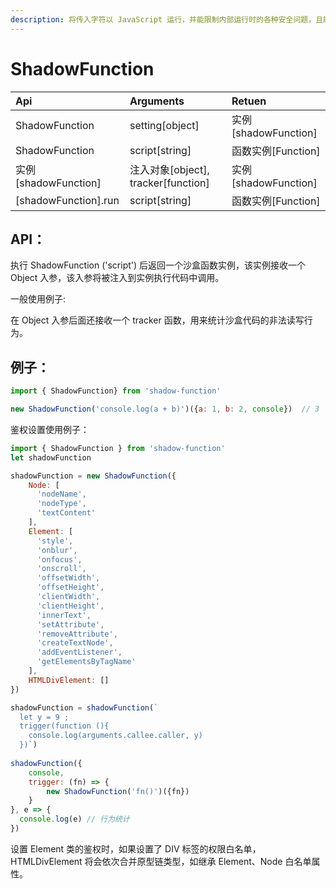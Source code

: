 ```yaml
---
description: 将传入字符以 JavaScript 运行，并能限制内部运行时的各种安全问题，且能安全的将外部函数和对象传递给内部执行。
---
```


# ShadowFunction

| Api | Arguments | Retuen |
| :--- | :--- | :--- |
| ShadowFunction | setting\[object\] | 实例 \[shadowFunction\] |
| ShadowFunction | script\[string\] | 函数实例\[Function\] |
| 实例 \[shadowFunction\] | 注入对象\[object\], tracker\[function\] | 实例 \[shadowFunction\] |
| \[shadowFunction\].run | script\[string\] | 函数实例\[Function\] |

## API：

执行 ShadowFunction \('script'\) 后返回一个沙盒函数实例，该实例接收一个 Object 入参，该入参将被注入到实例执行代码中调用。

一般使用例子:

在 Object 入参后面还接收一个 tracker 函数，用来统计沙盒代码的非法读写行为。

## 例子：

```javascript
import { ShadowFunction} from 'shadow-function'

new ShadowFunction('console.log(a + b)')({a: 1, b: 2, console})  // 3
```

鉴权设置使用例子：

```javascript
import { ShadowFunction } from 'shadow-function'
let shadowFunction

shadowFunction = new ShadowFunction({
    Node: [
      'nodeName',
      'nodeType',
      'textContent'
    ],
    Element: [
      'style',
      'onblur',
      'onfocus',
      'onscroll',
      'offsetWidth',
      'offsetHeight',
      'clientWidth',
      'clientHeight',
      'innerText',
      'setAttribute',
      'removeAttribute',
      'createTextNode',
      'addEventListener',
      'getElementsByTagName'
    ],
    HTMLDivElement: []
})

shadowFunction = shadowFunction(`
  let y = 9 ; 
  trigger(function (){ 
    console.log(arguments.callee.caller, y)
  })`)
  
shadowFunction({
    console,
    trigger: (fn) => {
    	new ShadowFunction('fn()')({fn})
	}
}, e => {
  console.log(e) // 行为统计
})

```

设置 Element 类的鉴权时，如果设置了 DIV 标签的权限白名单，HTMLDivElement 将会依次合并原型链类型，如继承 Element、Node 白名单属性。

